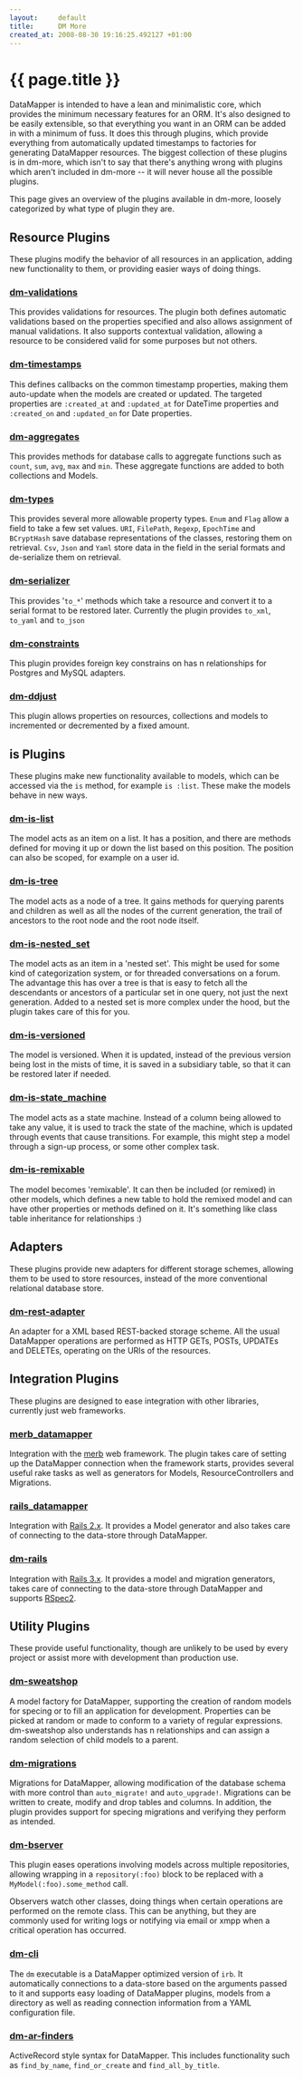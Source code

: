 ```yaml
---
layout:     default
title:      DM More
created_at: 2008-08-30 19:16:25.492127 +01:00
---
```


{{ page.title }}
================

DataMapper is intended to have a lean and minimalistic core, which provides the
minimum necessary features for an ORM. It's also designed to be easily
extensible, so that everything you want in an ORM can be added in with a minimum
of fuss. It does this through plugins, which provide everything from
automatically updated timestamps to factories for generating DataMapper
resources. The biggest collection of these plugins is in dm-more, which isn't to
say that there's anything wrong with plugins which aren't included in dm-more --
it will never house all the possible plugins.

This page gives an overview of the plugins available in dm-more, loosely
categorized by what type of plugin they are.

Resource Plugins
----------------

These plugins modify the behavior of all resources in an application, adding new
functionality to them, or providing easier ways of doing things.

### [dm-validations](http://github.com/datamapper/dm-validations)

This provides validations for resources. The plugin both defines automatic
validations based on the properties specified and also allows assignment of
manual validations. It also supports contextual validation, allowing a resource
to be considered valid for some purposes but not others.

### [dm-timestamps](/docs/dm_more/timestamps)

This defines callbacks on the common timestamp properties, making them
auto-update when the models are created or updated. The targeted properties are
`:created_at` and `:updated_at` for DateTime properties and `:created_on` and
`:updated_on` for Date properties.

### [dm-aggregates](/docs/dm_more/dm-aggregates)

This provides methods for database calls to aggregate functions such as `count`,
`sum`, `avg`, `max` and `min`. These aggregate functions are added to both
collections and Models.

### [dm-types](/docs/dm_more/types)

This provides several more allowable property types. `Enum` and `Flag` allow a
field to take a few set values. `URI`, `FilePath`, `Regexp`, `EpochTime` and
`BCryptHash` save database representations of the classes, restoring them on
retrieval. `Csv`, `Json` and `Yaml` store data in the field in the serial
formats and de-serialize them on retrieval.

### [dm-serializer](http://github.com/datamapper/dm-serializer)

This provides '`to_*`' methods which take a resource and convert it to a serial
format to be restored later. Currently the plugin provides `to_xml`, `to_yaml`
and `to_json`

### [dm-constraints](http://github.com/datamapper/dm-constraints)

This plugin provides foreign key constrains on has n relationships for Postgres
and MySQL adapters.

### [dm-ddjust](http://github.com/datamapper/dm-adjust)

This plugin allows properties on resources, collections and models to
incremented or decremented by a fixed amount.

is Plugins
----------

These plugins make new functionality available to models, which can be accessed
via the `is` method, for example `is :list`. These make the models behave in new
ways.

### [dm-is-list](http://github.com/datamapper/dm-is-list)

The model acts as an item on a list. It has a position, and there are methods
defined for moving it up or down the list based on this position. The position
can also be scoped, for example on a user id.

### [dm-is-tree](http://github.com/datamapper/dm-is-tree)

The model acts as a node of a tree. It gains methods for querying parents and
children as well as all the nodes of the current generation, the trail of
ancestors to the root node and the root node itself.

### [dm-is-nested_set](http://github.com/datamapper/dm-is-nested_set)

The model acts as an item in a 'nested set'. This might be used for some kind of
categorization system, or for threaded conversations on a forum. The advantage
this has over a tree is that is easy to fetch all the descendants or ancestors
of a particular set in one query, not just the next generation. Added to a
nested set is more complex under the hood, but the plugin takes care of this for
you.

### [dm-is-versioned](http://github.com/datamapper/dm-is-versioned)

The model is versioned. When it is updated, instead of the previous version
being lost in the mists of time, it is saved in a subsidiary table, so that it
can be restored later if needed.

### [dm-is-state_machine](http://github.com/datamapper/dm-is-state_machine)

The model acts as a state machine. Instead of a column being allowed to take any
value, it is used to track the state of the machine, which is updated through
events that cause transitions. For example, this might step a model through a
sign-up process, or some other complex task.

### [dm-is-remixable](http://github.com/datamapper/dm-is-remixable)

The model becomes 'remixable'. It can then be included (or remixed) in other
models, which defines a new table to hold the remixed model and can have other
properties or methods defined on it. It's something like class table inheritance
for relationships :)

Adapters
--------

These plugins provide new adapters for different storage schemes, allowing them
to be used to store resources, instead of the more conventional relational
database store.

### [dm-rest-adapter](http://github.com/datamapper/dm-rest-adapter)

An adapter for a XML based REST-backed storage scheme. All the usual DataMapper
operations are performed as HTTP GETs, POSTs, UPDATEs and DELETEs, operating on
the URIs of the resources.

Integration Plugins
-------------------

These plugins are designed to ease integration with other libraries, currently
just web frameworks.

### [merb_datamapper](http://github.com/merb/merb_datamapper)

Integration with the <a href="http://www.merbivore.com/">merb</a> web framework.
The plugin takes care of setting up the DataMapper connection when the framework
starts, provides several useful rake tasks as well as generators for Models,
ResourceControllers and Migrations.

### [rails_datamapper](http://github.com/datamapper/rails_datamapper)

Integration with <a href="http://rubyonrails.org/">Rails 2.x</a>. It provides a
Model generator and also takes care of connecting to the data-store through
DataMapper.

### [dm-rails](http://github.com/datamapper/dm-rails)

Integration with <a href="http://rubyonrails.org/">Rails 3.x</a>. It provides a
model and migration generators, takes care of connecting to the data-store through
DataMapper and supports <a href="http://github.com/rspec/rspec">RSpec2</a>.

Utility Plugins
---------------

These provide useful functionality, though are unlikely to be used by every
project or assist more with development than production use.

### [dm-sweatshop](http://github.com/datamapper/dm-sweatshop)

A model factory for DataMapper, supporting the creation of random models for
specing or to fill an application for development. Properties can be picked at
random or made to conform to a variety of regular expressions. dm-sweatshop also
understands has n relationships and can assign a random selection of child
models to a parent.

### [dm-migrations](http://github.com/datamapper/dm-migrations)

Migrations for DataMapper, allowing modification of the database schema with
more control than `auto_migrate!` and `auto_upgrade!`. Migrations can be written
to create, modify and drop tables and columns. In addition, the plugin provides
support for specing migrations and verifying they perform as intended.

### [dm-bserver](http://github.com/datamapper/dm-observer)

This plugin eases operations involving models across multiple repositories,
allowing wrapping in a `repository(:foo)` block to be replaced with a
`MyModel(:foo).some_method` call.


Observers watch other classes, doing things when certain operations are
performed on the remote class. This can be anything, but they are commonly used
for writing logs or notifying via email or xmpp when a critical operation has
occurred.

### [dm-cli](http://github.com/datamapper/dm-cli)

The `dm` executable is a DataMapper optimized version of `irb`. It automatically
connections to a data-store based on the arguments passed to it and supports
easy loading of DataMapper plugins, models from a directory as well as reading
connection information from a YAML configuration file.

### [dm-ar-finders](http://github.com/datamapper/dm-ar-finders)


ActiveRecord style syntax for DataMapper. This includes functionality such as
`find_by_name`, `find_or_create` and `find_all_by_title`.
